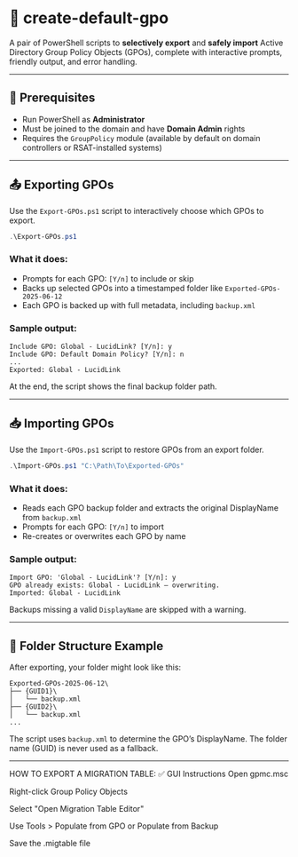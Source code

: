 # 📁 create-default-gpo

A pair of PowerShell scripts to **selectively export** and **safely import** Active Directory Group Policy Objects (GPOs), complete with interactive prompts, friendly output, and error handling.

---

## 🔧 Prerequisites

- Run PowerShell as **Administrator**
- Must be joined to the domain and have **Domain Admin** rights
- Requires the `GroupPolicy` module (available by default on domain controllers or RSAT-installed systems)

---

## 📤 Exporting GPOs

Use the `Export-GPOs.ps1` script to interactively choose which GPOs to export.

```powershell
.\Export-GPOs.ps1
```

### What it does:

- Prompts for each GPO: `[Y/n]` to include or skip
- Backs up selected GPOs into a timestamped folder like `Exported-GPOs-2025-06-12`
- Each GPO is backed up with full metadata, including `backup.xml`

### Sample output:

```
Include GPO: Global - LucidLink? [Y/n]: y
Include GPO: Default Domain Policy? [Y/n]: n
...
Exported: Global - LucidLink
```

At the end, the script shows the final backup folder path.

---

## 📥 Importing GPOs

Use the `Import-GPOs.ps1` script to restore GPOs from an export folder.

```powershell
.\Import-GPOs.ps1 "C:\Path\To\Exported-GPOs"
```

### What it does:

- Reads each GPO backup folder and extracts the original DisplayName from `backup.xml`
- Prompts for each GPO: `[Y/n]` to import
- Re-creates or overwrites each GPO by name

### Sample output:

```
Import GPO: 'Global - LucidLink'? [Y/n]: y
GPO already exists: Global - LucidLink — overwriting.
Imported: Global - LucidLink
```

Backups missing a valid `DisplayName` are skipped with a warning.

---

## 📂 Folder Structure Example

After exporting, your folder might look like this:

```
Exported-GPOs-2025-06-12\
├── {GUID1}\
│   └── backup.xml
├── {GUID2}\
│   └── backup.xml
...
```

The script uses `backup.xml` to determine the GPO’s DisplayName. The folder name (GUID) is never used as a fallback.

---


HOW TO EXPORT A MIGRATION TABLE:
✅ GUI Instructions
Open gpmc.msc

Right-click Group Policy Objects

Select "Open Migration Table Editor"

Use Tools > Populate from GPO or Populate from Backup

Save the .migtable file
